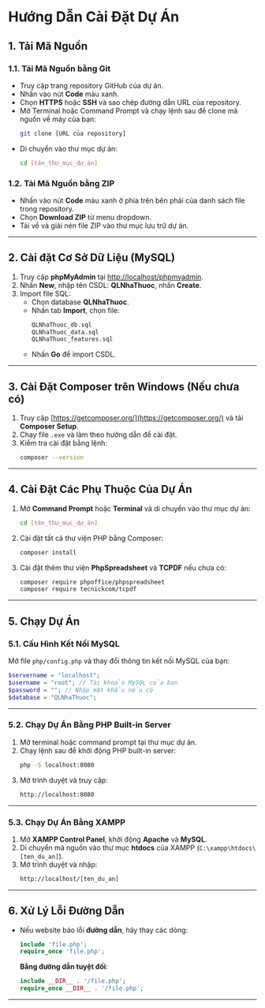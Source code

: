 # Hướng Dẫn Cài Đặt Dự Án

## 1. Tải Mã Nguồn

### 1.1. Tải Mã Nguồn bằng Git
- Truy cập trang repository GitHub của dự án.
- Nhấn vào nút **Code** màu xanh.
- Chọn **HTTPS** hoặc **SSH** và sao chép đường dẫn URL của repository.
- Mở Terminal hoặc Command Prompt và chạy lệnh sau để clone mã nguồn về máy của bạn:
    ```bash
    git clone [URL của repository]
    ```
- Di chuyển vào thư mục dự án:
    ```bash
    cd [tên_thư_mục_dự_án]
    ```

### 1.2. Tải Mã Nguồn bằng ZIP
- Nhấn vào nút **Code** màu xanh ở phía trên bên phải của danh sách file trong repository.
- Chọn **Download ZIP** từ menu dropdown.
- Tải về và giải nén file ZIP vào thư mục lưu trữ dự án.

---

## 2. Cài đặt Cơ Sở Dữ Liệu (MySQL)
1. Truy cập **phpMyAdmin** tại [http://localhost/phpmyadmin](http://localhost/phpmyadmin).
2. Nhấn **New**, nhập tên CSDL: **QLNhaThuoc**, nhấn **Create**.
3. Import file SQL:
   - Chọn database **QLNhaThuoc**.
   - Nhấn tab **Import**, chọn file:
     ```bash
     QLNhaThuoc_db.sql
     QLNhaThuoc_data.sql
     QLNhaThuoc_features.sql
     ```
   - Nhấn **Go** để import CSDL.

---

## 3. Cài Đặt Composer trên Windows (Nếu chưa có)
1. Truy cập [https://getcomposer.org/](https://getcomposer.org/) và tải **Composer Setup**.
2. Chạy file `.exe` và làm theo hướng dẫn để cài đặt.
3. Kiểm tra cài đặt bằng lệnh:
    ```bash
    composer --version
    ```

---

## 4. Cài Đặt Các Phụ Thuộc Của Dự Án
1. Mở **Command Prompt** hoặc **Terminal** và di chuyển vào thư mục dự án:
    ```bash
    cd [tên_thư_mục_dự_án]
    ```
2. Cài đặt tất cả thư viện PHP bằng Composer:
    ```bash
    composer install
    ```
3. Cài đặt thêm thư viện **PhpSpreadsheet** và **TCPDF** nếu chưa có:
    ```bash
    composer require phpoffice/phpspreadsheet
    composer require tecnickcom/tcpdf
    ```

---

## 5. Chạy Dự Án

### 5.1. Cấu Hình Kết Nối MySQL
Mở file `php/config.php` và thay đổi thông tin kết nối MySQL của bạn:

```php
$servername = "localhost";  
$username = "root"; // Tài khoản MySQL của bạn 
$password = ""; // Nhập mật khẩu nếu có
$database = "QLNhaThuoc";
```

---

### 5.2. Chạy Dự Án Bằng PHP Built-in Server
1. Mở terminal hoặc command prompt tại thư mục dự án.
2. Chạy lệnh sau để khởi động PHP built-in server:
   ```bash
   php -S localhost:8080
   ```
3. Mở trình duyệt và truy cập:
   ```bash
   http://localhost:8080
   ```

---

### 5.3. Chạy Dự Án Bằng XAMPP
1. Mở **XAMPP Control Panel**, khởi động **Apache** và **MySQL**.
2. Di chuyển mã nguồn vào thư mục **htdocs** của XAMPP (`C:\xampp\htdocs\[ten_du_an]`).
3. Mở trình duyệt và nhập:
    ```bash
    http://localhost/[ten_du_an]
    ```

---

## 6. Xử Lý Lỗi Đường Dẫn
- Nếu website báo lỗi **đường dẫn**, hãy thay các dòng:
    ```php
    include 'file.php';
    require_once 'file.php';
    ```
  **Bằng đường dẫn tuyệt đối**:
    ```php
    include __DIR__ . '/file.php';
    require_once __DIR__ . '/file.php';
    ```

---

